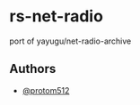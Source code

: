 # rs-net-radio

port of yayugu/net-radio-archive
## Authors

- [@protom512](https://www.github.com/protom512)

  